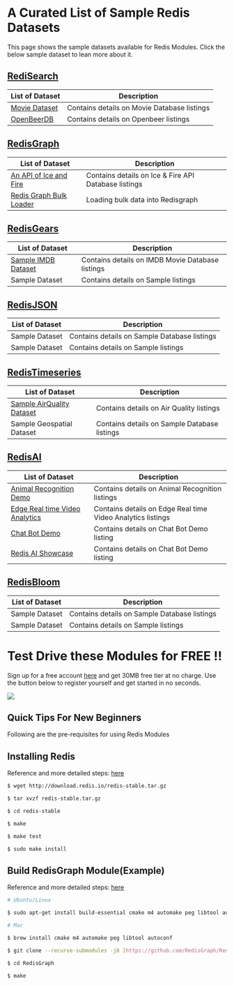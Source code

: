 # A Curated List of Sample Redis Datasets

This page shows the sample datasets available for Redis Modules. Click the below sample dataset to lean more about it.



## [RediSearch](https://github.com/Redis-Developer/redis-datasets/tree/master/redisearch)


| List of Dataset | Description |
| --- | --- |
| [Movie Dataset](https://github.com/Redis-Developer/redis-datasets/tree/movie-dataset/movie-database) | Contains details on Movie Database listings |
| [OpenBeerDB](https://github.com/Redis-Developer/redis-datasets/tree/master/redisearch/openbeerdb) | Contains details on Openbeer listings |


## [RedisGraph](https://github.com/Redis-Developer/redis-datasets/blob/master/redisgraph/README.md)

| List of Dataset | Description |
| --- | --- |
| [An API of Ice and Fire](https://github.com/Redis-Developer/redis-datasets/blob/master/redisgraph/datasets/iceandfire/README.md) | Contains details on Ice & Fire API Database listings |
| [Redis Graph Bulk Loader](https://github.com/Redis-Developer/redis-datasets/tree/master/redisgraph/redisgraph-bulk-loader) | Loading bulk data into Redisgraph |

## [RedisGears](https://github.com/Redis-Developer/redis-datasets/blob/master/redisgears/README.md)

| List of Dataset | Description |
| --- | --- |
| [Sample IMDB Dataset](https://github.com/Redis-Developer/redis-datasets/blob/master/redisgears/README.md) | Contains details on IMDB Movie Database listings |
| Sample  Dataset | Contains details on Sample listings |


## [RedisJSON](https://github.com/Redis-Developer/redis-datasets/blob/master/redisjson/README.md)

| List of Dataset | Description |
| --- | --- |
| Sample  Dataset | Contains details on Sample Database listings |
| Sample Dataset | Contains details on Sample listings |



## [RedisTimeseries](https://github.com/Redis-Developer/redis-datasets/blob/master/redistimeseries/README.md)

| List of Dataset | Description |
| --- | --- |
| [Sample AirQuality Dataset](https://github.com/Redis-Developer/redis-datasets/tree/master/redistimeseries/AirQualityUCI) | Contains details on Air Quality listings |
| Sample Geospatial  Dataset | Contains details on Sample Database listings |

## [RedisAI](https://github.com/Redis-Developer/redis-datasets/blob/master/redisai/README.md)


| List of Dataset | Description |
| --- | --- |
| [Animal Recognition Demo](https://github.com/Redis-Developer/redis-datasets/tree/master/redisai) | Contains details on Animal Recognition listings |
| [Edge Real time Video Analytics](https://github.com/Redis-Developer/redis-datasets/tree/master/redisai)| Contains details on Edge Real time Video Analytics listings |
| [Chat Bot Demo](https://github.com/Redis-Developer/redis-datasets/tree/master/redisai) | Contains details on Chat Bot Demo listing |
[ Redis AI Showcase](https://github.com/Redis-Developer/redis-datasets/tree/master/redisai) | Contains details on Chat Bot Demo listing |

## [RedisBloom](https://github.com/Redis-Developer/redis-datasets/blob/master/redisbloom/README.md)

| List of Dataset | Description |
| --- | --- |
| Sample Dataset | Contains details on Sample Database listings |
| Sample  Dataset | Contains details on Sample listings |


# Test Drive these Modules for FREE !!

Sign up for a free account [here](https://redislabs.com/redis-enterprise-cloud/) and get 30MB free tier at no charge. Use the button below to register yourself and get started in no seconds. 

[![](https://github.com/Redis-Developer/redis-datasets/blob/master/images/recloud.png)](https://app.redislabs.com/#/add-subscription)




## Quick Tips For New Beginners


Following are the pre-requisites for using Redis Modules



## Installing Redis
Reference and more detailed steps: [here](https://redis.io/download#installation)

```bash
$ wget http://download.redis.io/redis-stable.tar.gz

$ tar xvzf redis-stable.tar.gz

$ cd redis-stable

$ make

$ make test

$ sudo make install
```

## Build RedisGraph Module(Example)
Reference and more detailed steps: [here](https://oss.redislabs.com/redisgraph/)

```bash
# Ubuntu/Linux

$ sudo apt-get install build-essential cmake m4 automake peg libtool autoconf

# Mac

$ brew install cmake m4 automake peg libtool autoconf

$ git clone --recurse-submodules -j8 [https://github.com/RedisGraph/RedisGraph.git](https://github.com/RedisGraph/RedisGraph.git)

$ cd RedisGraph

$ make
```
